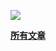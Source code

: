 ![]("https://cloud.githubusercontent.com/assets/8046480/14981004/d3108ee0-115e-11e6-8f35-b4320b214947.png")


**[所有文章](https://github.com/playbear/blog/issues)**
